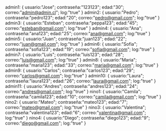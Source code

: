 admin1: { usuario:"Jose"; contraseña:"123123"; edad:"30"; correo:"admin@admin.cl"; log:"true" }
admin2: { usuario:"Pedro"; contraseña:"pedro123"; edad:"20"; correo:"pedro@gmail.com"; log:"true" }
admin3: { usuario:"Esteban"; contraseña:"peppa123"; edad:"45"; correo:"esteban@gmail.com"; log:"true" }
admin4: { usuario:"Ana"; contraseña:"ana123"; edad:"25"; correo:"ana@gmail.com"; log:"true" }
admin5: { usuario:"Juan"; contraseña:"juan123"; edad:"22"; correo:"juan@gmail.com"; log:"true" }
admin6: { usuario:"Sofia"; contraseña:"sofia123"; edad:"19"; correo:"sofia@gmail.com"; log:"true" }
admin7: { usuario:"Luis"; contraseña:"luis123"; edad:"28"; correo:"luis@gmail.com"; log:"true" }
admin8: { usuario:"Maria"; contraseña:"maria123"; edad:"33"; correo:"maria@gmail.com"; log:"true" }
admin9: { usuario:"Carlos"; contraseña:"carlos123"; edad:"29"; correo:"carlos@gmail.com"; log:"true" }
admin10: { usuario:"Laura"; contraseña:"laura123"; edad:"26"; correo:"laura@gmail.com"; log:"true" }
admin11: { usuario:"Andres"; contraseña:"andres123"; edad:"24"; correo:"andres@gmail.com"; log:"true" }
nino1: { usuario:"Camila"; contraseña:"camila123"; edad:"10"; correo:"camila@gmail.com"; log:"true" }
nino2: { usuario:"Mateo"; contraseña:"mateo123"; edad:"7"; correo:"mateo@gmail.com"; log:"true" }
nino3: { usuario:"Valentina"; contraseña:"valentina123"; edad:"6"; correo:"valentina@gmail.com"; log:"true" }
nino4: { usuario:"Diego"; contraseña:"diego123"; edad:"9"; correo:"diego@gmail.com"; log:"true" }

